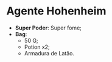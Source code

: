 Agente Hohenheim
========

- __Super Poder__: Super fome;
- **Bag**:
    - 50 G;
    - Potion x2;
    - Armadura de Latão.
